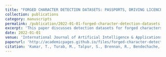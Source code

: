 ```yaml
---
title: "FORGED CHARACTER DETECTION DATASETS: PASSPORTS, DRIVING LICENCES AND VISA STICKERS"
collection: publications
category: manuscripts
permalink: /publication/2022-01-01-forged-character-detection-datasets
excerpt: 'This paper discusses detection datasets for forged characters in passports, driving licenses, and visa stickers.'
date: 2022-01-01
venue: 'International Journal of Artificial Intelligence & Applications'
paperurl: 'http://academicpages.github.io/files/forged-character-detection.pdf'
citation: 'Kumar, T., Turab, M., Talpur, S., Brennan, R., Bendechache, M. (2022). &quot;FORGED CHARACTER DETECTION DATASETS: PASSPORTS, DRIVING LICENCES AND VISA STICKERS.&quot; <i>International Journal of Artificial Intelligence & Applications</i>.'
---
```

